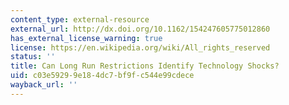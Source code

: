 ```yaml
---
content_type: external-resource
external_url: http://dx.doi.org/10.1162/154247605775012860
has_external_license_warning: true
license: https://en.wikipedia.org/wiki/All_rights_reserved
status: ''
title: Can Long Run Restrictions Identify Technology Shocks?
uid: c03e5929-9e18-4dc7-bf9f-c544e99cdece
wayback_url: ''
---
```

